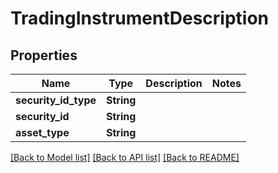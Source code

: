 # TradingInstrumentDescription

## Properties

Name | Type | Description | Notes
------------ | ------------- | ------------- | -------------
**security_id_type** | **String** |  | 
**security_id** | **String** |  | 
**asset_type** | **String** |  | 

[[Back to Model list]](../README.md#documentation-for-models) [[Back to API list]](../README.md#documentation-for-api-endpoints) [[Back to README]](../README.md)


